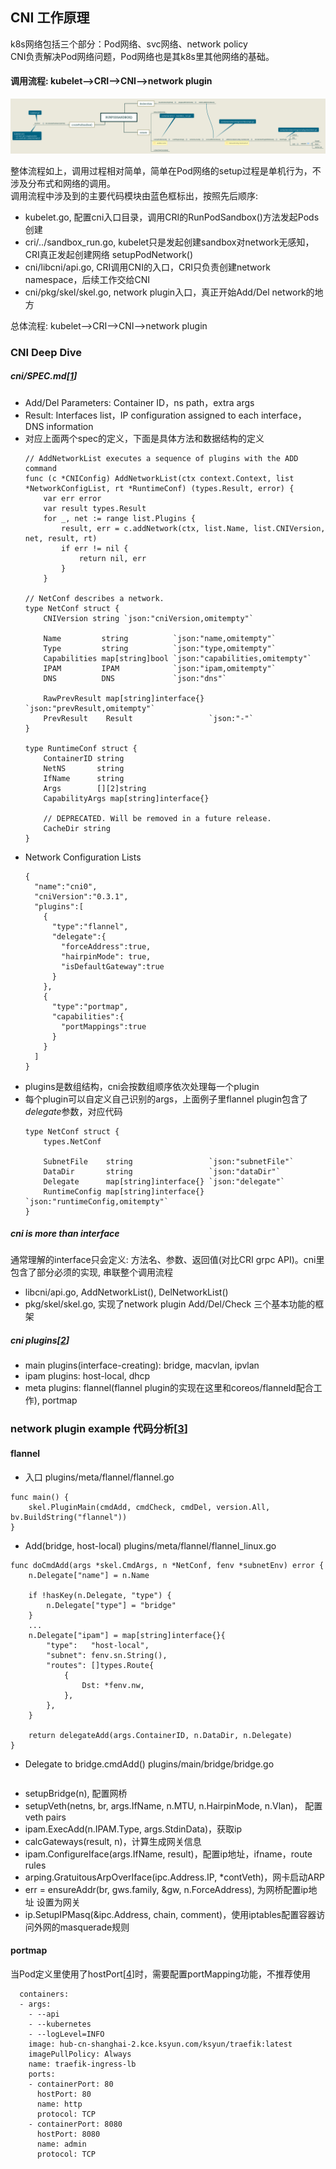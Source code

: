 ## CNI 工作原理

k8s网络包括三个部分：Pod网络、svc网络、network policy<br>
CNI负责解决Pod网络问题，Pod网络也是其k8s里其他网络的基础。

#### 调用流程: kubelet-->CRI-->CNI-->network plugin

![cni-call](pics/cni-process.png) 

整体流程如上，调用过程相对简单，简单在Pod网络的setup过程是单机行为，不涉及分布式和网络的调用。<br>
调用流程中涉及到的主要代码模块由蓝色框标出，按照先后顺序:

- kubelet.go, 配置cni入口目录，调用CRI的RunPodSandbox()方法发起Pods创建
- cri/../sandbox_run.go, kubelet只是发起创建sandbox对network无感知，CRI真正发起创建网络 setupPodNetwork()
- cni/libcni/api.go, CRI调用CNI的入口，CRI只负责创建network namespace，后续工作交给CNI
- cni/pkg/skel/skel.go, network plugin入口，真正开始Add/Del network的地方

总体流程: kubelet-->CRI-->CNI-->network plugin

### CNI Deep Dive

##### cni/SPEC.md[[1]]

- Add/Del Parameters: Container ID，ns path，extra args
- Result: Interfaces list，IP configuration assigned to each interface， DNS information
- 对应上面两个spec的定义，下面是具体方法和数据结构的定义
    ```$xslt
    // AddNetworkList executes a sequence of plugins with the ADD command
    func (c *CNIConfig) AddNetworkList(ctx context.Context, list *NetworkConfigList, rt *RuntimeConf) (types.Result, error) {
        var err error
        var result types.Result
        for _, net := range list.Plugins {
            result, err = c.addNetwork(ctx, list.Name, list.CNIVersion, net, result, rt)
            if err != nil {
                return nil, err
            }
        }
     
    // NetConf describes a network.
    type NetConf struct {
        CNIVersion string `json:"cniVersion,omitempty"`
    
        Name         string          `json:"name,omitempty"`
        Type         string          `json:"type,omitempty"`
        Capabilities map[string]bool `json:"capabilities,omitempty"`
        IPAM         IPAM            `json:"ipam,omitempty"`
        DNS          DNS             `json:"dns"`
    
        RawPrevResult map[string]interface{} `json:"prevResult,omitempty"`
        PrevResult    Result                 `json:"-"`
    } 
    
    type RuntimeConf struct {
        ContainerID string
        NetNS       string
        IfName      string
        Args        [][2]string
        CapabilityArgs map[string]interface{}
    
        // DEPRECATED. Will be removed in a future release.
        CacheDir string
    }
    ```
- Network Configuration Lists
    ```$xslt
    {
      "name":"cni0",
      "cniVersion":"0.3.1",
      "plugins":[
        {
          "type":"flannel",
          "delegate":{
            "forceAddress":true,
            "hairpinMode": true,
            "isDefaultGateway":true
          }
        },
        {
          "type":"portmap",
          "capabilities":{
            "portMappings":true
          }
        }
      ]
    }
    ```
- plugins是数组结构，cni会按数组顺序依次处理每一个plugin
- 每个plugin可以自定义自己识别的args，上面例子里flannel plugin包含了*delegate*参数，对应代码
    ```$xslt
    type NetConf struct {
        types.NetConf
    
        SubnetFile    string                 `json:"subnetFile"`
        DataDir       string                 `json:"dataDir"`
        Delegate      map[string]interface{} `json:"delegate"`
        RuntimeConfig map[string]interface{} `json:"runtimeConfig,omitempty"`
    }
    ```
   
##### cni is more than interface

通常理解的interface只会定义: 方法名、参数、返回值(对比CRI grpc API)。cni里包含了部分必须的实现, 串联整个调用流程
- libcni/api.go, AddNetworkList(), DelNetworkList()
- pkg/skel/skel.go,  实现了network plugin Add/Del/Check 三个基本功能的框架


##### cni plugins[[2]]
- main plugins(interface-creating): bridge, macvlan, ipvlan
- ipam plugins: host-local, dhcp
- meta plugins: flannel(flannel plugin的实现在这里和coreos/flanneld配合工作), portmap


### network plugin example 代码分析[[3]]

#### flannel

- 入口 plugins/meta/flannel/flannel.go
```$xslt
func main() {
	skel.PluginMain(cmdAdd, cmdCheck, cmdDel, version.All, bv.BuildString("flannel"))
}
```

- Add(bridge, host-local) plugins/meta/flannel/flannel_linux.go
```$xslt
func doCmdAdd(args *skel.CmdArgs, n *NetConf, fenv *subnetEnv) error {
	n.Delegate["name"] = n.Name

	if !hasKey(n.Delegate, "type") {
		n.Delegate["type"] = "bridge"
	}
    ...
	n.Delegate["ipam"] = map[string]interface{}{
		"type":   "host-local",
		"subnet": fenv.sn.String(),
		"routes": []types.Route{
			{
				Dst: *fenv.nw,
			},
		},
	}

	return delegateAdd(args.ContainerID, n.DataDir, n.Delegate)
}
```

- Delegate to bridge.cmdAdd() plugins/main/bridge/bridge.go
```$xslt

```
- setupBridge(n), 配置网桥
- setupVeth(netns, br, args.IfName, n.MTU, n.HairpinMode, n.Vlan)， 配置veth pairs
- ipam.ExecAdd(n.IPAM.Type, args.StdinData)，获取ip
- calcGateways(result, n)，计算生成网关信息
- ipam.ConfigureIface(args.IfName, result)，配置ip地址，ifname，route rules
- arping.GratuitousArpOverIface(ipc.Address.IP, *contVeth)，网卡启动ARP
- err = ensureAddr(br, gws.family, &gw, n.ForceAddress), 为网桥配置ip地址 设置为网关
- ip.SetupIPMasq(&ipc.Address, chain, comment)，使用iptables配置容器访问外网的masquerade规则

#### portmap

当Pod定义里使用了hostPort[[4]]时，需要配置portMapping功能，不推荐使用

```$xslt
  containers:
  - args:
    - --api
    - --kubernetes
    - --logLevel=INFO
    image: hub-cn-shanghai-2.kce.ksyun.com/ksyun/traefik:latest
    imagePullPolicy: Always
    name: traefik-ingress-lb
    ports:
    - containerPort: 80
      hostPort: 80
      name: http
      protocol: TCP
    - containerPort: 8080
      hostPort: 8080
      name: admin
      protocol: TCP
```

[1]: https://github.com/containernetworking/cni/blob/master/SPEC.md
[2]: https://github.com/containernetworking/plugins
[3]: https://www.flftuu.com/2019/03/01/CNI%E7%BD%91%E7%BB%9C%E6%9E%B6%E6%9E%84%E8%A7%A3%E6%9E%90/
[4]: https://kubernetes.io/docs/reference/generated/kubernetes-api/v1.18/#containerport-v1-core